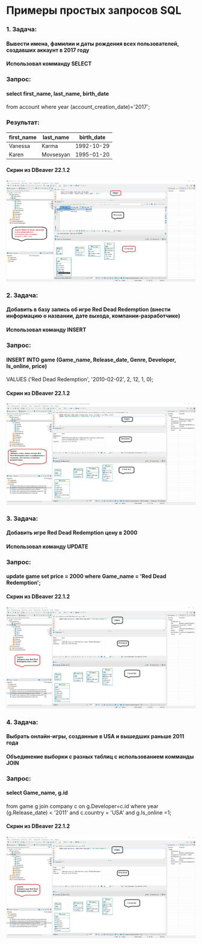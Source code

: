 # Примеры простых запросов SQL

### 1. Задача: 

#### Вывести имена, фамилии и даты рождения всех пользователей, создавших аккаунт в 2017 году
#### Использовал комманду SELECT

### Запрос: 

#### select first_name, last_name, birth_date  
from account where year (account_creation_date)='2017';

### Результат:

| first_name | last_name | birth_date |
|------------|-----------|------------|
|  Vanessa   |  Karma    | 1992-10-29 |
|  Karen     | Movsesyan | 1995-01-20 |

#### Скрин из DBeaver 22.1.2 
![](https://github.com/AlekseiMysenko/--SQL/blob/main/Вывести%20имена%2C%20фамилии%20и%20даты%20рождения%20всех%20пользователей%2C%20создавших%20аккаунт%20в%202017%20году.jpg)

### 2. Задача:

#### Добавить в базу запись об игре Red Dead Redemption (внести информацию о названии, дате выхода, компании-разработчике)
#### Использовал команду INSERT

### Запрос: 

#### INSERT INTO game (Game_name, Release_date, Genre, Developer, Is_online, price)
VALUES ('Red Dead Redemption', '2010-02-02',  2, 12, 1, 0);

#### Скрин из DBeaver 22.1.2
![](https://github.com/AlekseiMysenko/--SQL/blob/main/Добавить%20в%20базу%20запись%20об%20игре%20Red%20Dead%20Redemption%20(внести%20информацию%20о%20названии%2C%20дате%20выхода%2C%20компании-разработчике).jpg)

### 3. Задача:

#### Добавить игре Red Dead Redemption цену в 2000
#### Использовал команду UPDATE

### Запрос: 

#### update game set price = 2000 where Game_name = 'Red Dead Redemption';

#### Скрин из DBeaver 22.1.2
![](https://github.com/AlekseiMysenko/--SQL/blob/main/Добавить%20игре%20Red%20Dead%20Redemption%20цену%20в%202000.jpg)

### 4. Задача:

#### Выбрать онлайн-игры, созданные в USA и вышедших раньше 2011 года
#### Объединение выборки с разных таблиц с использованием комманды JOIN

### Запрос: 

#### select Game_name, g.id
from game g 
join company c on g.Developer=c.id 
where year (g.Release_date) < '2011' and c.country = 'USA' and g.Is_online =1; 

#### Скрин из DBeaver 22.1.2
![](https://github.com/AlekseiMysenko/--SQL/blob/main/Добавить%20игре%20Red%20Dead%20Redemption%20цену%20в%202000.jpg)
